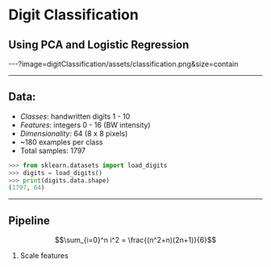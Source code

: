 # Digit Classification 
## Using PCA and Logistic Regression

---?image=digitClassification/assets/classification.png&size=contain

---

## Data: 

* *Classes*: handwritten digits 1 - 10
* *Features*: integers 0 - 16 (BW intensity)
* *Dimensionality*: 64 (8 x 8 pixels)
* ~180 examples per class
* Total samples: 1797

```python
>>> from sklearn.datasets import load_digits
>>> digits = load_digits()
>>> print(digits.data.shape)
(1797, 64)
```

---

## Pipeline

$$\sum_{i=0}^n i^2 = \frac{(n^2+n)(2n+1)}{6}$$

1. Scale features 







